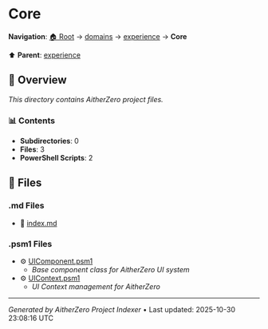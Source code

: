 # Core

**Navigation**: [🏠 Root](../../../index.md) → [domains](../../index.md) → [experience](../index.md) → **Core**

⬆️ **Parent**: [experience](../index.md)

## 📖 Overview

*This directory contains AitherZero project files.*

### 📊 Contents

- **Subdirectories**: 0
- **Files**: 3
- **PowerShell Scripts**: 2

## 📄 Files

### .md Files

- 📝 [index.md](./index.md)

### .psm1 Files

- ⚙️ [UIComponent.psm1](./UIComponent.psm1)
  - *Base component class for AitherZero UI system*
- ⚙️ [UIContext.psm1](./UIContext.psm1)
  - *UI Context management for AitherZero*

---

*Generated by AitherZero Project Indexer* • Last updated: 2025-10-30 23:08:16 UTC

